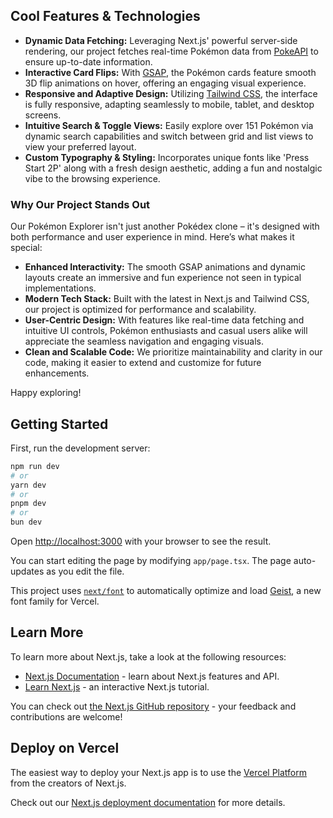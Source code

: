 ## Cool Features & Technologies

- **Dynamic Data Fetching:** Leveraging Next.js' powerful server-side rendering, our project fetches real-time Pokémon data from [PokeAPI](https://pokeapi.co) to ensure up-to-date information.
- **Interactive Card Flips:** With [GSAP](https://greensock.com/gsap/), the Pokémon cards feature smooth 3D flip animations on hover, offering an engaging visual experience.
- **Responsive and Adaptive Design:** Utilizing [Tailwind CSS](https://tailwindcss.com), the interface is fully responsive, adapting seamlessly to mobile, tablet, and desktop screens.
- **Intuitive Search & Toggle Views:** Easily explore over 151 Pokémon via dynamic search capabilities and switch between grid and list views to view your preferred layout.
- **Custom Typography & Styling:** Incorporates unique fonts like 'Press Start 2P' along with a fresh design aesthetic, adding a fun and nostalgic vibe to the browsing experience.

### Why Our Project Stands Out

Our Pokémon Explorer isn't just another Pokédex clone – it's designed with both performance and user experience in mind. Here’s what makes it special:

- **Enhanced Interactivity:** The smooth GSAP animations and dynamic layouts create an immersive and fun experience not seen in typical implementations.
- **Modern Tech Stack:** Built with the latest in Next.js and Tailwind CSS, our project is optimized for performance and scalability.
- **User-Centric Design:** With features like real-time data fetching and intuitive UI controls, Pokémon enthusiasts and casual users alike will appreciate the seamless navigation and engaging visuals.
- **Clean and Scalable Code:** We prioritize maintainability and clarity in our code, making it easier to extend and customize for future enhancements.

Happy exploring!

## Getting Started

First, run the development server:

```bash
npm run dev
# or
yarn dev
# or
pnpm dev
# or
bun dev
```

Open [http://localhost:3000](http://localhost:3000) with your browser to see the result.

You can start editing the page by modifying `app/page.tsx`. The page auto-updates as you edit the file.

This project uses [`next/font`](https://nextjs.org/docs/app/building-your-application/optimizing/fonts) to automatically optimize and load [Geist](https://vercel.com/font), a new font family for Vercel.

## Learn More

To learn more about Next.js, take a look at the following resources:

- [Next.js Documentation](https://nextjs.org/docs) - learn about Next.js features and API.
- [Learn Next.js](https://nextjs.org/learn) - an interactive Next.js tutorial.

You can check out [the Next.js GitHub repository](https://github.com/vercel/next.js) - your feedback and contributions are welcome!

## Deploy on Vercel

The easiest way to deploy your Next.js app is to use the [Vercel Platform](https://vercel.com/new?utm_medium=default-template&filter=next.js&utm_source=create-next-app&utm_campaign=create-next-app-readme) from the creators of Next.js.

Check out our [Next.js deployment documentation](https://nextjs.org/docs/app/building-your-application/deploying) for more details.


